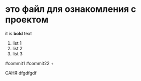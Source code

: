 # это файл для ознакомления с проектом 

it is **bold** text 

1. list 1
1. list 2
1. list 3

#commit1
#commit22 +

САНЯ dfgdfgdf
 